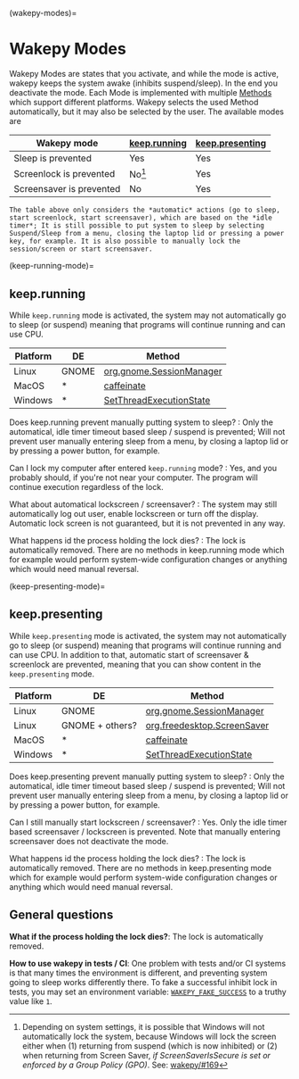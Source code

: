(wakepy-modes)=
# Wakepy Modes

Wakepy Modes are states that you activate, and while the mode is active, wakepy keeps the system awake (inhibits suspend/sleep). In the end you deactivate the mode. Each Mode is implemented with multiple [Methods](#wakepy-methods) which support different platforms. Wakepy selects the used Method automatically, but it may also be selected by the user. The available modes are

| Wakepy mode              | [keep.running](#keep-running-mode) | [keep.presenting](#keep-presenting-mode)|
| ------------------------ | ------------ | --------------- |
| Sleep is prevented       | Yes          | Yes             |
| Screenlock is prevented  | No[^win-slock]          | Yes             |
| Screensaver is prevented | No          | Yes             |

[^win-slock]: Depending on system settings, it is possible that Windows will not automatically lock the system, because Windows will lock the screen either when (1) returning from suspend (which is now inhibited) or (2) when returning from Screen Saver, *if ScreenSaverIsSecure is set or enforced by a Group Policy (GPO)*.  See: [wakepy/#169](https://github.com/fohrloop/wakepy/issues/169)

```{note}
The table above only considers the *automatic* actions (go to sleep, start screenlock, start screensaver), which are based on the *idle timer*; It is still possible to put system to sleep by selecting Suspend/Sleep from a menu, closing the laptop lid or pressing a power key, for example. It is also possible to manually lock the session/screen or start screensaver.
```


(keep-running-mode)=
## keep.running

While `keep.running` mode is activated, the system may not automatically go to sleep (or
suspend) meaning that programs will continue running and can use CPU.


| Platform | DE    | Method                                                             |
| -------- | ----- | ------------------------------------------------------------------ |
| Linux    | GNOME | [org.gnome.SessionManager](#org-gnome-sessionmanager) |
| MacOS    | *     | [caffeinate](#keep-running-macos-caffeinate)                       |
| Windows  | *     | [SetThreadExecutionState](#windows-stes)              |


Does keep.running prevent manually putting system to sleep?
: Only the  automatical, idle timer timeout based sleep / suspend is prevented; Will not
prevent user manually entering sleep from a menu, by closing a laptop lid or by pressing
a power button, for example.

Can I lock my computer after entered `keep.running` mode?
: Yes, and you probably should, if you're not near your computer. The program will
continue execution regardless of the lock.

What about automatical lockscreen / screensaver?
: The system may still automatically log out user, enable lockscreen or turn off the
display. Automatic lock screen is not guaranteed, but it is  not prevented in any way.

What happens id the process holding the lock dies?
: The lock is automatically removed. There are no methods in keep.running mode which for
example would perform system-wide configuration changes or anything which would need
manual reversal.



(keep-presenting-mode)=
## keep.presenting

While `keep.presenting` mode is activated, the system may not automatically go to sleep (or
suspend) meaning that programs will continue running and can use CPU. In addition to
that, automatic start of screensaver & screenlock are prevented, meaning that you can
show content in the `keep.presenting` mode.


| Platform | DE              | Method                                                                      |
| -------- | --------------- | --------------------------------------------------------------------------- |
| Linux    | GNOME           | [org.gnome.SessionManager](#org-gnome-sessionmanager)       |
| Linux    | GNOME + others? | [org.freedesktop.ScreenSaver](#keep-presenting-org-freedesktop-screensaver) |
| MacOS    | *               | [caffeinate](#keep-presenting-macos-caffeinate)                             |
| Windows  | *               | [SetThreadExecutionState](#windows-stes)                    |

Does keep.presenting prevent manually putting system to sleep?
: Only the  automatical, idle timer timeout based sleep / suspend is prevented; Will not
prevent user manually entering sleep from a menu, by closing a laptop lid or by pressing
a power button, for example.

Can I still manually start lockscreen / screensaver?
: Yes. Only the idle timer based screensaver / lockscreen is prevented. Note that
manually entering screensaver does not deactivate the mode.


What happens id the process holding the lock dies?
: The lock is automatically removed. There are no methods in keep.presenting mode which for
example would perform system-wide configuration changes or anything which would need
manual reversal.


## General questions
**What if the process holding the lock dies?**: The lock is automatically removed.

**How to use wakepy in tests / CI**: One problem with tests and/or CI systems is that many times the environment is different, and preventing system going to sleep works differently there. To fake a successful inhibit lock in tests, you may set an environment variable: [`WAKEPY_FAKE_SUCCESS`](#WAKEPY_FAKE_SUCCESS) to a truthy value like `1`.